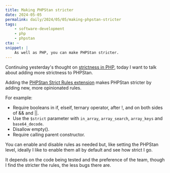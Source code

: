 ```yaml
---
title: Making PHPStan stricter
date: 2024-05-05
permalink: daily/2024/05/05/making-phpstan-stricter
tags:
    - software-development
    - php
    - phpstan
cta: ~
snippet: |
    As well as PHP, you can make PHPStan stricter.
---
```


Continuing yesterday's thought on [strictness in PHP][yesterday], today I want to talk about adding more strictness to PHPStan.

Adding the [PHPStan Strict Rules extension][extension] makes PHPStan stricter by adding new, more opinionated rules.

For example:

* Require booleans in if, elseif, ternary operator, after !, and on both sides of && and ||.
* Use the `$strict` parameter with `in_array`, `array_search`, `array_keys` and `base64_decode`.
* Disallow empty().
* Require calling parent constructor.

You can enable and disable rules as needed but, like setting the PHPStan level, ideally I like to enable them all by default and see how strict I go.

It depends on the code being tested and the preference of the team, though I find the stricter the rules, the less bugs there are.

[extension]: https://github.com/phpstan/phpstan-strict-rules
[yesterday]: {{site.url}}/daily/2024/05/04/strict-typing-in-php
